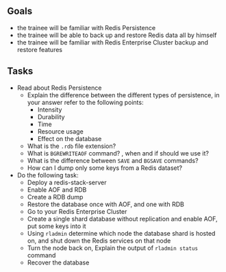 ## Goals
* the trainee will be familiar with Redis Persistence
* the trainee will be able to back up and restore Redis data all by himself
* the trainee will be familiar with Redis Enterprise Cluster backup and restore features

## Tasks
* Read about Redis Persistence
  * Explain the difference between the different types of persistence, in your answer refer to the following points:
    * Intensity
    * Durability
    * Time
    * Resource usage
    * Effect on the database
  * What is the `.rdb` file extension?
  * What is `BGREWRITEAOF` command? , when and if should we use it?
  * What is the difference between `SAVE` and `BGSAVE` commands?
  * How can I dump only some keys from a Redis dataset?
* Do the following task:
  * Deploy a redis-stack-server
  * Enable AOF and RDB
  * Create a RDB dump
  * Restore the database once with AOF, and one with RDB
  * Go to your Redis Enterprise Cluster
  * Create a single shard database without replication and enable AOF, put some keys into it
  * Using `rladmin` determine which node the database shard is hosted on, and shut down the Redis services on that node
  * Turn the node back on, Explain the output of `rladmin status` command
  * Recover the database